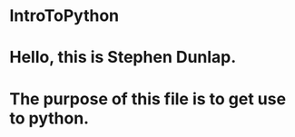 # IntroToPython
# Hello, this is Stephen Dunlap.
# The purpose of this file is to get use to python.
